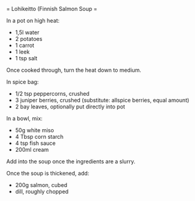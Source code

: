 = Lohikeitto (Finnish Salmon Soup =

In a pot on high heat:
* 1,5l water
* 2 potatoes
* 1 carrot
* 1 leek
* 1 tsp salt

Once cooked through, turn the heat down to medium.

In spice bag:
* 1/2 tsp peppercorns, crushed
* 3 juniper berries, crushed (substitute: allspice berries, equal amount) 
* 2 bay leaves, optionally put directly into pot

In a bowl, mix:
* 50g white miso
* 4 Tbsp corn starch
* 4 tsp fish sauce
* 200ml cream

Add into the soup once the ingredients are a slurry.

Once the soup is thickened, add:
* 200g salmon, cubed
* dill, roughly chopped
